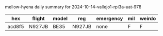 mellow-hyena daily summary for 2024-10-14-vallejo1-rpi3a-uat-978

|hex|flight|model|reg|emergency|mil|weirdo|
|--|--|--|--|--|--|--|
|acd8f5|N927JB|BE35|N927JB|none|F|F|
